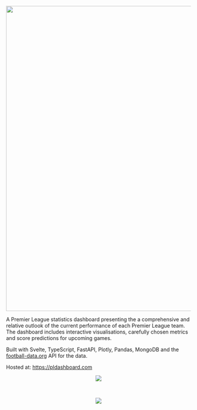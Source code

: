 <p align="center">
  <img src="https://user-images.githubusercontent.com/41476809/183071099-7cb0a1e6-625f-4b86-9b20-64659eefe329.png" width="830" />
</p>

A Premier League statistics dashboard presenting the a comprehensive and relative outlook of the current performance of each Premier League team. The dashboard includes interactive visualisations, carefully chosen metrics and score predictions for upcoming games.

Built with Svelte, TypeScript, FastAPI, Plotly, Pandas, MongoDB and the <a href="https://www.football-data.org/">football-data.org</a> API for the data. 

Hosted at: https://pldashboard.com

<p align="center">
  <img src="https://user-images.githubusercontent.com/41476809/193349259-57712d5f-085b-4376-9b67-2e817756772d.png"/>
</p>
<br>
<p align="center">
  <img src="https://user-images.githubusercontent.com/41476809/193349279-d30c308b-d87d-43df-a76f-a23d74725faa.png"/>
</p>
